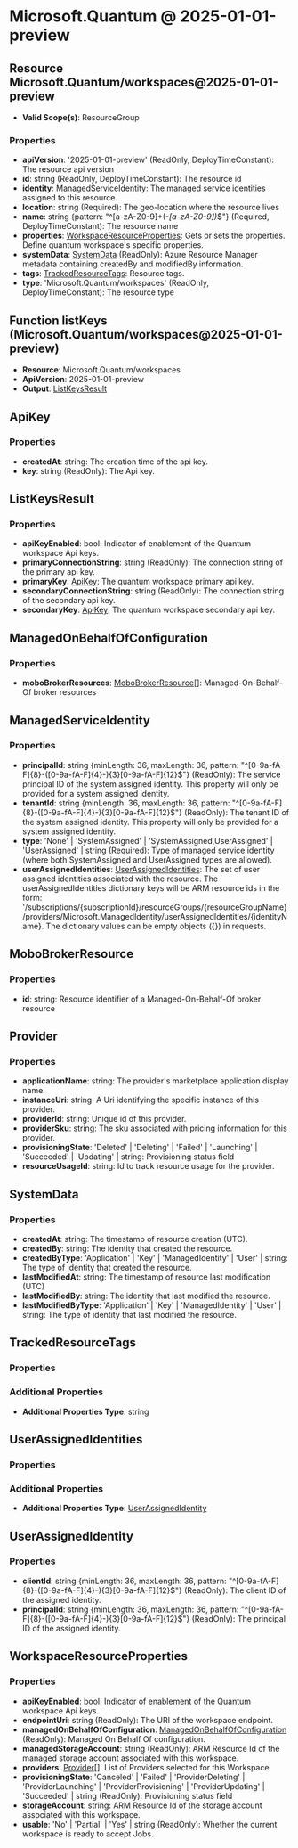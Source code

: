 # Microsoft.Quantum @ 2025-01-01-preview

## Resource Microsoft.Quantum/workspaces@2025-01-01-preview
* **Valid Scope(s)**: ResourceGroup
### Properties
* **apiVersion**: '2025-01-01-preview' (ReadOnly, DeployTimeConstant): The resource api version
* **id**: string (ReadOnly, DeployTimeConstant): The resource id
* **identity**: [ManagedServiceIdentity](#managedserviceidentity): The managed service identities assigned to this resource.
* **location**: string (Required): The geo-location where the resource lives
* **name**: string {pattern: "^[a-zA-Z0-9]+(-*[a-zA-Z0-9])*$"} (Required, DeployTimeConstant): The resource name
* **properties**: [WorkspaceResourceProperties](#workspaceresourceproperties): Gets or sets the properties. Define quantum workspace's specific properties.
* **systemData**: [SystemData](#systemdata) (ReadOnly): Azure Resource Manager metadata containing createdBy and modifiedBy information.
* **tags**: [TrackedResourceTags](#trackedresourcetags): Resource tags.
* **type**: 'Microsoft.Quantum/workspaces' (ReadOnly, DeployTimeConstant): The resource type

## Function listKeys (Microsoft.Quantum/workspaces@2025-01-01-preview)
* **Resource**: Microsoft.Quantum/workspaces
* **ApiVersion**: 2025-01-01-preview
* **Output**: [ListKeysResult](#listkeysresult)

## ApiKey
### Properties
* **createdAt**: string: The creation time of the api key.
* **key**: string (ReadOnly): The Api key.

## ListKeysResult
### Properties
* **apiKeyEnabled**: bool: Indicator of enablement of the Quantum workspace Api keys.
* **primaryConnectionString**: string (ReadOnly): The connection string of the primary api key.
* **primaryKey**: [ApiKey](#apikey): The quantum workspace primary api key.
* **secondaryConnectionString**: string (ReadOnly): The connection string of the secondary api key.
* **secondaryKey**: [ApiKey](#apikey): The quantum workspace secondary api key.

## ManagedOnBehalfOfConfiguration
### Properties
* **moboBrokerResources**: [MoboBrokerResource](#mobobrokerresource)[]: Managed-On-Behalf-Of broker resources

## ManagedServiceIdentity
### Properties
* **principalId**: string {minLength: 36, maxLength: 36, pattern: "^[0-9a-fA-F]{8}-([0-9a-fA-F]{4}-){3}[0-9a-fA-F]{12}$"} (ReadOnly): The service principal ID of the system assigned identity. This property will only be provided for a system assigned identity.
* **tenantId**: string {minLength: 36, maxLength: 36, pattern: "^[0-9a-fA-F]{8}-([0-9a-fA-F]{4}-){3}[0-9a-fA-F]{12}$"} (ReadOnly): The tenant ID of the system assigned identity. This property will only be provided for a system assigned identity.
* **type**: 'None' | 'SystemAssigned' | 'SystemAssigned,UserAssigned' | 'UserAssigned' | string (Required): Type of managed service identity (where both SystemAssigned and UserAssigned types are allowed).
* **userAssignedIdentities**: [UserAssignedIdentities](#userassignedidentities): The set of user assigned identities associated with the resource. The userAssignedIdentities dictionary keys will be ARM resource ids in the form: '/subscriptions/{subscriptionId}/resourceGroups/{resourceGroupName}/providers/Microsoft.ManagedIdentity/userAssignedIdentities/{identityName}. The dictionary values can be empty objects ({}) in requests.

## MoboBrokerResource
### Properties
* **id**: string: Resource identifier of a Managed-On-Behalf-Of broker resource

## Provider
### Properties
* **applicationName**: string: The provider's marketplace application display name.
* **instanceUri**: string: A Uri identifying the specific instance of this provider.
* **providerId**: string: Unique id of this provider.
* **providerSku**: string: The sku associated with pricing information for this provider.
* **provisioningState**: 'Deleted' | 'Deleting' | 'Failed' | 'Launching' | 'Succeeded' | 'Updating' | string: Provisioning status field
* **resourceUsageId**: string: Id to track resource usage for the provider.

## SystemData
### Properties
* **createdAt**: string: The timestamp of resource creation (UTC).
* **createdBy**: string: The identity that created the resource.
* **createdByType**: 'Application' | 'Key' | 'ManagedIdentity' | 'User' | string: The type of identity that created the resource.
* **lastModifiedAt**: string: The timestamp of resource last modification (UTC)
* **lastModifiedBy**: string: The identity that last modified the resource.
* **lastModifiedByType**: 'Application' | 'Key' | 'ManagedIdentity' | 'User' | string: The type of identity that last modified the resource.

## TrackedResourceTags
### Properties
### Additional Properties
* **Additional Properties Type**: string

## UserAssignedIdentities
### Properties
### Additional Properties
* **Additional Properties Type**: [UserAssignedIdentity](#userassignedidentity)

## UserAssignedIdentity
### Properties
* **clientId**: string {minLength: 36, maxLength: 36, pattern: "^[0-9a-fA-F]{8}-([0-9a-fA-F]{4}-){3}[0-9a-fA-F]{12}$"} (ReadOnly): The client ID of the assigned identity.
* **principalId**: string {minLength: 36, maxLength: 36, pattern: "^[0-9a-fA-F]{8}-([0-9a-fA-F]{4}-){3}[0-9a-fA-F]{12}$"} (ReadOnly): The principal ID of the assigned identity.

## WorkspaceResourceProperties
### Properties
* **apiKeyEnabled**: bool: Indicator of enablement of the Quantum workspace Api keys.
* **endpointUri**: string (ReadOnly): The URI of the workspace endpoint.
* **managedOnBehalfOfConfiguration**: [ManagedOnBehalfOfConfiguration](#managedonbehalfofconfiguration) (ReadOnly): Managed On Behalf Of configuration.
* **managedStorageAccount**: string (ReadOnly): ARM Resource Id of the managed storage account associated with this workspace.
* **providers**: [Provider](#provider)[]: List of Providers selected for this Workspace
* **provisioningState**: 'Canceled' | 'Failed' | 'ProviderDeleting' | 'ProviderLaunching' | 'ProviderProvisioning' | 'ProviderUpdating' | 'Succeeded' | string (ReadOnly): Provisioning status field
* **storageAccount**: string: ARM Resource Id of the storage account associated with this workspace.
* **usable**: 'No' | 'Partial' | 'Yes' | string (ReadOnly): Whether the current workspace is ready to accept Jobs.

